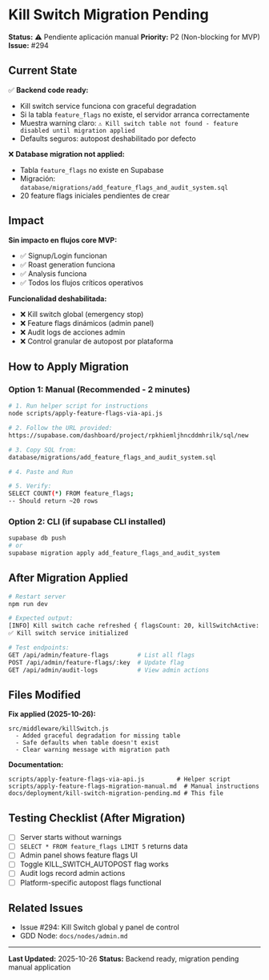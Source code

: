 # Kill Switch Migration Pending

**Status:** ⚠️ Pendiente aplicación manual
**Priority:** P2 (Non-blocking for MVP)
**Issue:** #294

## Current State

✅ **Backend code ready:**
- Kill switch service funciona con graceful degradation
- Si la tabla `feature_flags` no existe, el servidor arranca correctamente
- Muestra warning claro: `⚠️ Kill switch table not found - feature disabled until migration applied`
- Defaults seguros: autopost deshabilitado por defecto

❌ **Database migration not applied:**
- Tabla `feature_flags` no existe en Supabase
- Migración: `database/migrations/add_feature_flags_and_audit_system.sql`
- 20 feature flags iniciales pendientes de crear

## Impact

**Sin impacto en flujos core MVP:**
- ✅ Signup/Login funcionan
- ✅ Roast generation funciona
- ✅ Analysis funciona
- ✅ Todos los flujos críticos operativos

**Funcionalidad deshabilitada:**
- ❌ Kill switch global (emergency stop)
- ❌ Feature flags dinámicos (admin panel)
- ❌ Audit logs de acciones admin
- ❌ Control granular de autopost por plataforma

## How to Apply Migration

### Option 1: Manual (Recommended - 2 minutes)

```bash
# 1. Run helper script for instructions
node scripts/apply-feature-flags-via-api.js

# 2. Follow the URL provided:
https://supabase.com/dashboard/project/rpkhiemljhncddmhrilk/sql/new

# 3. Copy SQL from:
database/migrations/add_feature_flags_and_audit_system.sql

# 4. Paste and Run

# 5. Verify:
SELECT COUNT(*) FROM feature_flags;
-- Should return ~20 rows
```

### Option 2: CLI (if supabase CLI installed)

```bash
supabase db push
# or
supabase migration apply add_feature_flags_and_audit_system
```

## After Migration Applied

```bash
# Restart server
npm run dev

# Expected output:
[INFO] Kill switch cache refreshed { flagsCount: 20, killSwitchActive: false }
✅ Kill switch service initialized

# Test endpoints:
GET /api/admin/feature-flags        # List all flags
POST /api/admin/feature-flags/:key  # Update flag
GET /api/admin/audit-logs           # View admin actions
```

## Files Modified

**Fix applied (2025-10-26):**
```
src/middleware/killSwitch.js
  - Added graceful degradation for missing table
  - Safe defaults when table doesn't exist
  - Clear warning message with migration path
```

**Documentation:**
```
scripts/apply-feature-flags-via-api.js         # Helper script
scripts/apply-feature-flags-migration-manual.md  # Manual instructions
docs/deployment/kill-switch-migration-pending.md # This file
```

## Testing Checklist (After Migration)

- [ ] Server starts without warnings
- [ ] `SELECT * FROM feature_flags LIMIT 5` returns data
- [ ] Admin panel shows feature flags UI
- [ ] Toggle KILL_SWITCH_AUTOPOST flag works
- [ ] Audit logs record admin actions
- [ ] Platform-specific autopost flags functional

## Related Issues

- Issue #294: Kill Switch global y panel de control
- GDD Node: `docs/nodes/admin.md`

---

**Last Updated:** 2025-10-26
**Status:** Backend ready, migration pending manual application
